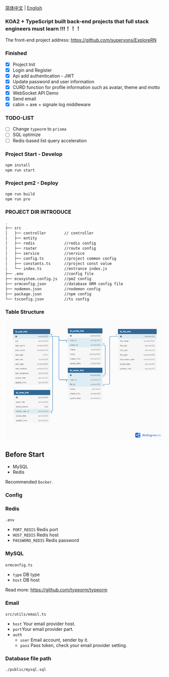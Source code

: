 [简体中文](./README.md) | [English](./README.en.md)

### KOA2 + TypeScript built back-end projects that full stack engineers must learn !!!！！！

The front-end project address: https://github.com/supervons/ExploreRN

### Finished

- [x] Project Init
- [x] Login and Register
- [x] Api add authentication - JWT
- [x] Update password and user information
- [x] CURD function for profile information such as avatar, theme and motto
- [x] WebSocket API Demo
- [x] Send email
- [x] cabin + axe + signale log middleware

### TODO-LIST

- [ ] Change `typeorm` to `prisma`
- [ ] SQL optimize
- [ ] Redis-based list query acceleration

### Project Start - Develop

```
npm install
npm run start
```

### Project pm2 - Deploy

```
npm run build
npm run pro
```

### PROJECT DIR INTRODUCE

```
.
├── src
│   ├── controller        // controller
│   ├── entity
│   ├── redis             //redis config
│   ├── router            //route config
│   ├── service           //service
│   ├── config.ts         //project common config
│   ├── constants.ts      //project const value
│   └── index.ts          //entrance index.js
├── .env                  //config file
├── ecosystem.config.js   //pm2 config
├── ormconfig.json        //database ORM config file
├── nodemon.json          //nodemon config
├── package.json          //npm config
└── tsconfig.json         //ts config
```

### Table Structure

<img src="./public/explore.png" alt="Structure" align="center"/>

## Before Start

- MySQL
- Redis

Recommended `Docker`.

### Config

### Redis

`.env`

- `PORT_REDIS` Redis port
- `HOST_REDIS` Redis host
- `PASSWORD_REDIS` Redis password

### MySQL

`ormconfig.ts`

- `type` DB type
- `host` DB host

Read more: https://github.com/typeorm/typeorm

### Email

`src/utils/email.ts`

- `host` Your email provider host.
- `port`Your email provider part.
- `auth`
  - `user` Email account, sender by it.
  - `pass` Pass token, check your email provider setting.

### Database file path

```
./public/mysql.sql
```
